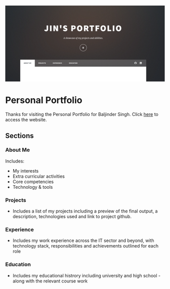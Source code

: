 ![Portfolio Preview](./images/portfolio-preview.png)

# Personal Portfolio

Thanks for visiting the Personal Portfolio for Baljinder Singh.
Click [here](https://basinghse.github.io/) to access the website.

## Sections

### About Me
Includes:
- My interests
- Extra curricular activities
- Core competencies
- Technology & tools

### Projects 
- Includes a list of my projects including a preview of the final output, a description, technologies used and link to project github.

### Experience
- Includes my work experience across the IT sector and beyond, with technology stack, responsibilities and achievements outlined for each role

### Education
- Includes my educational histrory including university and high school - along with the relevant course work